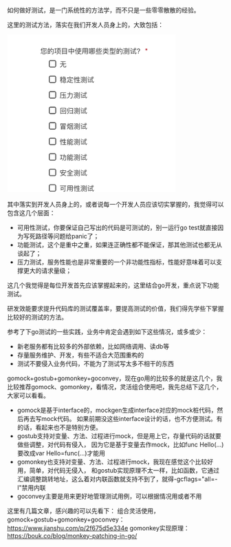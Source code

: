 如何做好测试，是一门系统性的方法学，而不只是一些零零散散的经验。

这里的测试方法，落实在我们开发人员身上的，大致包括：



<img src="assets/image-20200701114947805.png" alt="image-20200701114947805" style="zoom: 50%;" />





其中落实到开发人员身上的，或者说每一个开发人员应该切实掌握的，我觉得可以包含这几个层面：

-   可用性测试，你要保证自己写出的代码是可测试的，别一运行go test就直接因为写死路径等问题给panic了；
-   功能测试，这个是重中之重，如果连正确性都不能保证，那其他测试也都无从谈起了；
-   压力测试，服务性能也是非常重要的一个非功能性指标，性能好意味着可以支撑更大的请求量级；



这几个我觉得是每位开发首先应该掌握起来的，这里结合go开发，重点说下功能测试。



研发效能要求提升代码库的测试覆盖率，要提高测试的价值，我们得先学些下掌握比较好的测试的方法。

参考了下go测试的一些实践，业务中肯定会遇到如下这些情况，或多或少：
- 新老服务都有比较多的外部依赖，比如网络调用、读db等
- 存量服务维护、开发，有些不适合大范围重构的
- 测试不要侵入业务代码，不能为了测试写太多不相干的东西



gomock+gostub+gomonkey+goconvey，现在go用的比较多的就是这几个，我比较推荐gomock、gomonkey，看情况，灵活组合使用吧，我先总结下这几个，大家可以看看。

- gomock是基于interface的，mockgen生成interface对应的mock桩代码，然后再去写mock代码。
   如果前期没这些interface设计的话，也不方便测试。有的话，看起来也不是特别方便。
- gostub支持对变量、方法、过程进行mock，但是用上它，存量代码的话就要做些调整，对代码有侵入，
   因为它是基于变量去作mock，比如func Hello(...)要改成var Hello=func(...)才能用
- gomonkey也支持对变量、方法、过程进行mock，我现在感觉这个比较好用，简单，对代码无侵入，
   和gostub实现原理不太一样，比如函数，它通过汇编调整跳转地址，这么着对内联函数就支持不到了，就得-gcflags="all=-l"禁用内联
- goconvey主要是用来更好地管理测试用例，可以根据情况用或者不用



这里有几篇文章，感兴趣的可以先看下：
组合灵活使用，gomock+gostub+gomonkey+goconvey：https://www.jianshu.com/p/2f675d5e334e
gomonkey实现原理：https://bouk.co/blog/monkey-patching-in-go/





